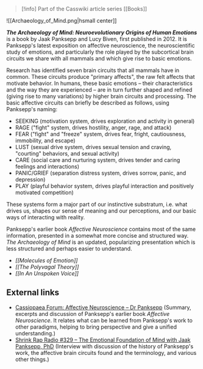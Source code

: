 > [!info] Part of the Casswiki article series [[Books]]

![[Archaeology_of_Mind.png|hsmall center]]


_**The Archaeology of Mind: Neuroevolutionary Origins of Human Emotions**_ is a book by Jaak Panksepp and Lucy Biven, first published in 2012. It is Panksepp's latest exposition on affective neuroscience, the neuroscientific study of emotions, and particularly the role played by the subcortical brain circuits we share with all mammals and which give rise to basic emotions.

Research has identified seven brain circuits that all mammals have in common. These circuits produce "primary affects", the raw felt affects that motivate behavior. In humans, these basic emotions – their characteristics and the way they are experienced – are in turn further shaped and refined (giving rise to many variations) by higher brain circuits and processing. The basic affective circuits can briefly be described as follows, using Panksepp's naming:

*   SEEKING (motivation system, drives exploration and activity in general)
*   RAGE ("fight" system, drives hostility, anger, rage, and attack)
*   FEAR ("fight" and "freeze" system, drives fear, fright, cautiousness, immobility, and escape)
*   LUST (sexual drive system, drives sexual tension and craving, "courting" behaviors, and sexual activity)
*   CARE (social care and nurturing system, drives tender and caring feelings and interactions)
*   PANIC/GRIEF (separation distress system, drives sorrow, panic, and depression)
*   PLAY (playful behavior system, drives playful interaction and positively motivated competition)

These systems form a major part of our instinctive substratum, i.e. what drives us, shapes our sense of meaning and our perceptions, and our basic ways of interacting with reality.

Panksepp's earlier book _Affective Neuroscience_ contains most of the same information, presented in a somewhat more concise and structured way. _The Archaeology of Mind_ is an updated, popularizing presentation which is less structured and perhaps easier to understand.

*   _[[Molecules of Emotion]]_
*   _[[The Polyvagal Theory]]_
*   _[[In An Unspoken Voice]]_

External links
--------------

*   [Cassiopaea Forum: Affective Neuroscience – Dr Panksepp](https://cassiopaea.org/forum/index.php/topic,28152.0.html) (Summary, excerpts and discussion of Panksepp's earlier book _Affective Neuroscience_. It relates what can be learned from Panksepp's work to other paradigms, helping to bring perspective and give a unified understanding.)
*   [Shrink Rap Radio #329 – The Emotional Foundation of Mind with Jaak Panksepp, PhD](http://shrinkrapradio.com/329-the-emotional-foundation-of-mind-with-jaak-panksepp-phd/) (Interview with discussion of the history of Panksepp's work, the affective brain circuits found and the terminology, and various other things.)